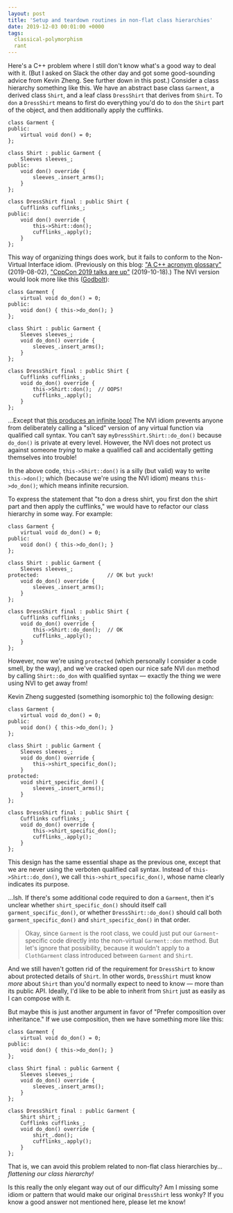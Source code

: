 ```yaml
---
layout: post
title: 'Setup and teardown routines in non-flat class hierarchies'
date: 2019-12-03 00:01:00 +0000
tags:
  classical-polymorphism
  rant
---
```


Here's a C++ problem where I still don't know what's a good way to deal with it.
(But I asked on Slack the other day and got some good-sounding advice from Kevin Zheng.
See further down in this post.)
Consider a class hierarchy something like this. We have an abstract base class `Garment`,
a derived class `Shirt`, and a leaf class `DressShirt` that derives from `Shirt`.
To `don` a `DressShirt` means to first do everything you'd do to `don` the `Shirt` part of
the object, and then additionally apply the cufflinks.

    class Garment {
    public:
        virtual void don() = 0;
    };

    class Shirt : public Garment {
        Sleeves sleeves_;
    public:
        void don() override {
            sleeves_.insert_arms();
        }
    };

    class DressShirt final : public Shirt {
        Cufflinks cufflinks_;
    public:
        void don() override {
            this->Shirt::don();
            cufflinks_.apply();
        }
    };

This way of organizing things does work, but it fails to conform to the
Non-Virtual Interface idiom. (Previously on this blog:
["A C++ acronym glossary"](/blog/2019/08/02/the-tough-guide-to-cpp-acronyms/#nvi) (2019-08-02),
["CppCon 2019 talks are up"](/blog/2019/10/18/quotable-cppcon-talks/#jon-kalb-back-to-basics-object-o) (2019-10-18).)
The NVI version would look more like this ([Godbolt](https://godbolt.org/z/zeQW_z)):

    class Garment {
        virtual void do_don() = 0;
    public:
        void don() { this->do_don(); }
    };

    class Shirt : public Garment {
        Sleeves sleeves_;
        void do_don() override {
            sleeves_.insert_arms();
        }
    };

    class DressShirt final : public Shirt {
        Cufflinks cufflinks_;
        void do_don() override {
            this->Shirt::don();  // OOPS!
            cufflinks_.apply();
        }
    };

...Except that [this produces an infinite loop!](https://godbolt.org/z/zeQW_z)
The NVI idiom prevents anyone from deliberately calling a "sliced" version of
any virtual function via qualified call syntax. You can't say `myDressShirt.Shirt::do_don()`
because `do_don()` is private at every level. However, the NVI does not protect us
against someone *trying* to make a qualified call and accidentally getting themselves
into trouble!

In the above code, `this->Shirt::don()` is a silly (but valid) way to write `this->don()`;
which (because we're using the NVI idiom) means `this->do_don()`; which means
infinite recursion.

To express the statement that "to don a dress shirt, you first don the shirt part and
then apply the cufflinks," we would have to refactor our class hierarchy in some way.
For example:

    class Garment {
        virtual void do_don() = 0;
    public:
        void don() { this->do_don(); }
    };

    class Shirt : public Garment {
        Sleeves sleeves_;
    protected:                      // OK but yuck!
        void do_don() override {
            sleeves_.insert_arms();
        }
    };

    class DressShirt final : public Shirt {
        Cufflinks cufflinks_;
        void do_don() override {
            this->Shirt::do_don();  // OK
            cufflinks_.apply();
        }
    };

However, now we're using `protected` (which personally I consider a code smell,
by the way), and we've cracked open our nice safe NVI `don` method by calling
`Shirt::do_don` with qualified syntax — exactly the thing we were using NVI
to get away from!

Kevin Zheng suggested (something isomorphic to) the following design:

    class Garment {
        virtual void do_don() = 0;
    public:
        void don() { this->do_don(); }
    };

    class Shirt : public Garment {
        Sleeves sleeves_;
        void do_don() override {
            this->shirt_specific_don();
        }
    protected:
        void shirt_specific_don() {
            sleeves_.insert_arms();
        }
    };

    class DressShirt final : public Shirt {
        Cufflinks cufflinks_;
        void do_don() override {
            this->shirt_specific_don();
            cufflinks_.apply();
        }
    };

This design has the same essential shape as the previous one, except
that we are never using the verboten qualified call syntax. Instead of
`this->Shirt::do_don()`, we call `this->shirt_specific_don()`, whose name
clearly indicates its purpose.

...Ish. If there's some additional code required to don a `Garment`, then
it's unclear whether `shirt_specific_don()` should itself call
`garment_specific_don()`, or whether `DressShirt::do_don()` should call
both `garment_specific_don()` and `shirt_specific_don()` in that order.

> Okay, since `Garment` is the root class, we could just put our
> `Garment`-specific code directly into the non-virtual `Garment::don` method.
> But let's ignore that possibility, because it wouldn't apply to a
> `ClothGarment` class introduced between `Garment` and `Shirt`.

And we still haven't gotten rid of the requirement for `DressShirt` to
know about protected details of `Shirt`. In other words, `DressShirt`
must know *more* about `Shirt` than you'd normally expect to need to
know — more than its public API. Ideally, I'd like to be able to inherit
from `Shirt` just as easily as I can compose with it.

But maybe this is just another argument in favor of "Prefer composition
over inheritance." If we use composition, then we have something more
like this:

    class Garment {
        virtual void do_don() = 0;
    public:
        void don() { this->do_don(); }
    };

    class Shirt final : public Garment {
        Sleeves sleeves_;
        void do_don() override {
            sleeves_.insert_arms();
        }
    };

    class DressShirt final : public Garment {
        Shirt shirt_;
        Cufflinks cufflinks_;
        void do_don() override {
            shirt_.don();
            cufflinks_.apply();
        }
    };

That is, we can avoid this problem related to non-flat class hierarchies
by... _flattening our class hierarchy!_

Is this really the only elegant way out of our difficulty?
Am I missing some idiom or pattern that would make our original
`DressShirt` less wonky? If you know a good answer not mentioned
here, please let me know!
